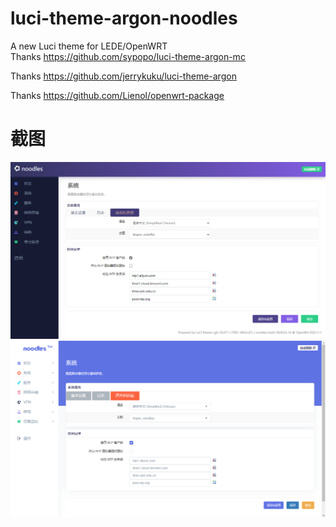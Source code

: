 # luci-theme-argon-noodles
A new Luci theme for LEDE/OpenWRT  
Thanks https://github.com/sypopo/luci-theme-argon-mc

Thanks https://github.com/jerrykuku/luci-theme-argon

Thanks https://github.com/Lienol/openwrt-package
# 截图
![image](https://github.com/HDragon8/luci-theme-argon-noodles/blob/master/noodles/2020-03-16-colorful.png)
![image](https://github.com/HDragon8/luci-theme-argon-noodles/blob/master/noodles/20200316.png)
